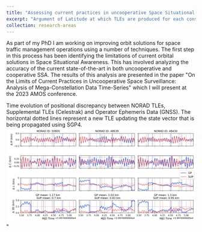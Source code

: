 ```yaml
---
title: "Assessing current practices in uncooperative Space Situational Awareness"
excerpt: "Argument of Latitude at which TLEs are produced for each constellation based on TLE source.<br/><img src='/images/animated_polar_histogram.gif' width='700'>"
collection: research-areas
---
```


As part of my PhD I am working on improving orbit solutions for space traffic management operations using a number of techniques. The first step in this process has been identifying the limitations of current orbital solutions in Space Situational Awareness. This has involved analyzing the accuracy of the current state-of-the-art in both uncooperative and cooperative SSA. The results of this analysis are presented in the paper "On the Limits of Current Practices in Uncooperative Space Surveillance: Analysis of Mega-Constellation Data Time-Series" which I will present at the 2023 AMOS conference.

Time evolution of positional discrepancy between NORAD TLEs, Supplemental TLEs (Celestrak) and Operator Ephemeris Data (GNSS). The horizontal dotted lines represent a new TLE updating the state vector that is being propagated using SGP4. <br/><img src='/images/SUPvsGPvsOp_06022023.png' width='800'>"
